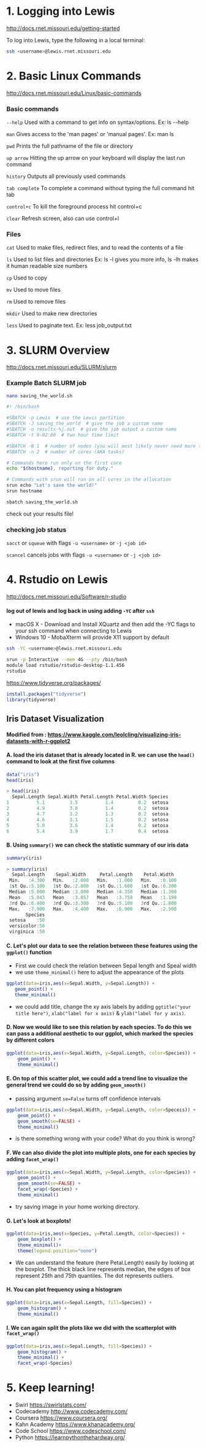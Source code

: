 # 1. Logging into Lewis

http://docs.rnet.missouri.edu/getting-started

To log into Lewis, type the following in a local terminal:

```bash
ssh <username>@lewis.rnet.missouri.edu
```

# 2. Basic Linux Commands

http://docs.rnet.missouri.edu/Linux/basic-commands

### Basic commands

`--help`	Used with a command to get info on syntax/options. Ex: ls --help

`man`	Gives access to the 'man pages' or 'manual pages'. Ex: man ls

`pwd`	Prints the full pathname of the file or directory

`up arrow`	Hitting the up arrow on your keyboard will display the last run command

`history`	Outputs all previously used commands

`tab complete`	To complete a command without typing the full command hit tab

`control+c`	To kill the foreground process hit control+c

`clear` Refresh screen, also can use control+l

### Files

`cat`	Used to make files, redirect files, and to read the contents of a file

`ls`	Used to list files and directories Ex: ls -l gives you more info, ls -lh makes it human readable size numbers

`cp`	Used to copy

`mv`	Used to move files

`rm`	Used to remove files

`mkdir`	Used to make new directories

`less`	Used to paginate text. Ex: less job_output.txt

# 3. SLURM Overview

http://docs.rnet.missouri.edu/SLURM/slurm

### Example Batch SLURM job

```bash
nano saving_the_world.sh
````

```bash
#! /bin/bash

#SBATCH -p Lewis  # use the Lewis partition
#SBATCH -J saving_the_world  # give the job a custom name
#SBATCH -o results-%j.out  # give the job output a custom name
#SBATCH -t 0-02:00  # two hour time limit

#SBATCH -N 1  # number of nodes (you will most likely never need more than 1 node)
#SBATCH -n 2  # number of cores (AKA tasks)

# Commands here run only on the first core
echo "$(hostname), reporting for duty."

# Commands with srun will run on all cores in the allocation
srun echo "Let's save the world!"
srun hostname
```

```bash
sbatch saving_the_world.sh
```

check out your results file!

### checking job status

`sacct` or `squeue` with flags `-u <username>` or `-j <job id>` 

`scancel` cancels jobs with flags `-u <username>` or `-j <job id>`

# 4. Rstudio on Lewis

http://docs.rnet.missouri.edu/Software/r-studio

#### log out of lewis and log back in using adding `-YC` after `ssh`

  - macOS X - Download and Install XQuartz and then add the -YC flags to your ssh command when connecting to Lewis
  - Windows 10 - MobaXterm will provide X11 support by default

```bash
ssh -YC <username>@lewis.rnet.missouri.edu
```

```bash
srun -p Interactive --mem 4G --pty /bin/bash
module load rstudio/rstudio-desktop-1.1.456
rstudio
```

https://www.tidyverse.org/packages/

```r
install.packages("tidyverse")
library(tidyverse)
```

## Iris Dataset Visualization

#### Modified  from : https://www.kaggle.com/leolcling/visualizing-iris-datasets-with-r-ggplot2

#### A. load the iris dataset that is already located in R. we can use the `head()` command to look at the first five columns

```r
data("iris")
head(iris)
```

```r
> head(iris)
  Sepal.Length Sepal.Width Petal.Length Petal.Width Species
1          5.1         3.5          1.4         0.2  setosa
2          4.9         3.0          1.4         0.2  setosa
3          4.7         3.2          1.3         0.2  setosa
4          4.6         3.1          1.5         0.2  setosa
5          5.0         3.6          1.4         0.2  setosa
6          5.4         3.9          1.7         0.4  setosa
```

#### B. Using `summary()` we can check the statistic summary of our iris data

```r
summary(iris)
```

```r
> summary(iris)
  Sepal.Length    Sepal.Width     Petal.Length    Petal.Width   
 Min.   :4.300   Min.   :2.000   Min.   :1.000   Min.   :0.100  
 1st Qu.:5.100   1st Qu.:2.800   1st Qu.:1.600   1st Qu.:0.300  
 Median :5.800   Median :3.000   Median :4.350   Median :1.300  
 Mean   :5.843   Mean   :3.057   Mean   :3.758   Mean   :1.199  
 3rd Qu.:6.400   3rd Qu.:3.300   3rd Qu.:5.100   3rd Qu.:1.800  
 Max.   :7.900   Max.   :4.400   Max.   :6.900   Max.   :2.500  
       Species  
 setosa    :50  
 versicolor:50  
 virginica :50
 ```
 
#### C. Let's plot our data to see the relation between these features using the `ggplot()` function 
  - First we could check the relation between Sepal length and Speal width 
  - we use `theme_minimal()` here to adjust the appearance of the plots 
  
 ```r
 ggplot(data=iris,aes(x=Sepal.Width, y=Sepal.Length)) + 
    geom_point() + 
    theme_minimal()
 ```
 
  - we could add title, change the xy axis labels by adding `ggtitle("your title here")`, `xlab("label for x axis)` & `ylab("label for y axis)`.

#### D. Now we would like to see this relation by each species. To do this we can pass a additional aesthetic to our ggplot, which marked the species by different colors

```r
ggplot(data=iris,aes(x=Sepal.Width, y=Sepal.Length, color=Species)) + 
    geom_point() + 
    theme_minimal() 
```

#### E.  On top of this scatter plot, we could add a trend line to visualize the general trend we could do so by adding `geom_smooth()`
  - passing argument `se=False` turns off confidence intervals
  
```r
ggplot(data=iris,aes(x=Sepal.Width, y=Sepal.Length, color=Speceis)) + 
    geom_point() +
    geom_smooth(se=FALSE) +
    theme_minimal()
```

  - is there something wrong with your code? What do you think is wrong?
  
#### F. We can also divide the plot into multiple plots, one for each species by adding `facet_wrap()`

```r
ggplot(data=iris,aes(x=Sepal.Width, y=Sepal.Length, color=Species)) +
    geom_point() + 
    geom_smooth(se=FALSE) +
    facet_wrap(~Species) +
    theme_minimal()
```
  - try saving image in your home working directory.
  
#### G. Let's look at boxplots!

```r
ggplot(data=iris,aes(x=Species, y=Petal.Length, color=Species)) + 
    geom_boxplot() +
    theme_minimal()+
    theme(legend.position="none")
```

  - We can understand the feature (here Petal.Length) easily by looking at the boxplot. The thick black line represents median, the edges of box represent 25th and 75th quantiles. The dot represents outliers.

#### H. You can plot frequency using a histogram

```r
ggplot(data=iris,aes(x=Sepal.Length, fill=Species)) + 
    geom_histogram() +
    theme_minimal()
```

#### I. We can again split the plots like we did with the scatterplot with `facet_wrap()`

```r
ggplot(data=iris,aes(x=Sepal.Length, fill=Species)) + 
    geom_histogram() +
    theme_minimal() +
    facet_wrap(~Species)
```

# 5. Keep learning!
  - Swirl https://swirlstats.com/
  - Codecademy http://www.codecademy.com/
  - Coursera https://www.coursera.org/
  - Kahn Academy https://www.khanacademy.org/
  - Code School https://www.codeschool.com/
  - Python https://learnpythonthehardway.org/
